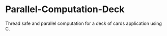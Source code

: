 # Parallel-Computation-Deck
Thread safe and parallel computation for a deck of cards application using C.
